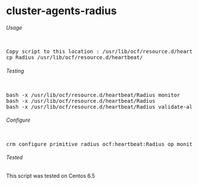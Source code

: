 # cluster-agents-radius
###### Usage 
<pre>

Copy script to this location : /usr/lib/ocf/resource.d/heartbeat/ 
cp Radius /usr/lib/ocf/resource.d/heartbeat/
</pre>

###### Testing 
<pre>

bash -x /usr/lib/ocf/resource.d/heartbeat/Radius monitor
bash -x /usr/lib/ocf/resource.d/heartbeat/Radius
bash -x /usr/lib/ocf/resource.d/heartbeat/Radius validate-all
</pre>

###### Configure
<pre>

crm configure primitive radius ocf:heartbeat:Radius op monitor interval="30 
</pre>

###### Tested 

This script was tested on Centos 6.5 



